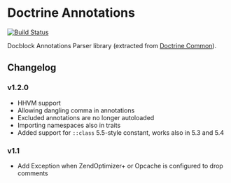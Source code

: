 # Doctrine Annotations

[![Build Status](https://travis-ci.org/doctrine/annotations.png?branch=master)](https://travis-ci.org/doctrine/annotations)

Docblock Annotations Parser library (extracted from [Doctrine Common](https://github.com/doctrine/common)).

## Changelog

### v1.2.0

 * HHVM support
 * Allowing dangling comma in annotations
 * Excluded annotations are no longer autoloaded
 * Importing namespaces also in traits
 * Added support for `::class` 5.5-style constant, works also in 5.3 and 5.4

### v1.1

 * Add Exception when ZendOptimizer+ or Opcache is configured to drop comments
